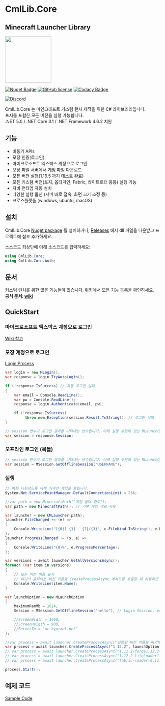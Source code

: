 # CmlLib.Core

## Minecraft Launcher Library

<img src='https://raw.githubusercontent.com/CmlLib/CmlLib.Core/master/logo.png' width=150>

[![Nuget Badge](https://img.shields.io/nuget/v/CmlLib.Core)](https://www.nuget.org/packages/CmlLib.Core)
[![GitHub license](https://img.shields.io/github/license/Naereen/StrapDown.js.svg)](https://github.com/CmlLib/CmlLib.Core/blob/master/LICENSE)
[![Codacy Badge](https://app.codacy.com/project/badge/Grade/3f55a130ec3f4bccb55e7def97cfa2ce)](https://www.codacy.com/gh/CmlLib/CmlLib.Core/dashboard?utm_source=github.com&utm_medium=referral&utm_content=CmlLib/CmlLib.Core&utm_campaign=Badge_Grade)

[![Discord](https://img.shields.io/discord/795952027443527690?label=discord&logo=discord&style=for-the-badge)](https://discord.gg/cDW2pvwHSc)

CmlLib.Core 는 마인크래프트 커스텀 런처 제작을 위한 C# 라이브러리입니다.  
포지를 포함한 모든 버전을 실행 가능합니다.  
.NET 5.0 / .NET Core 3.1 / .NET Framework 4.6.2 지원  

## 기능

- 비동기 APIs
- 모장 인증(로그인)
- 마이크로소프트 엑스박스 계정으로 로그인
- 모장 파일 서버에서 게임 파일 다운로드
- 모든 버전 실행(1.16.5 까지 테스트 완료)
- 모든 커스텀 버전(포지, 옵티파인, Fabric, 라이트로더 등등) 실행 가능
- 자바 런타임 자동 설치
- 다양한 실행 옵션 (서버 바로 접속, 화면 크기 조정 등)
- 크로스플랫폼 (windows, ubuntu, macOS)

## 설치

CmlLib.Core [Nuget package](https://www.nuget.org/packages/CmlLib.Core) 를 설치하거나, [Releases](https://github.com/AlphaBs/CmlLib.Core/releases) 에서 dll 파일을 다운받고 프로젝트에 참조 추가하세요.

소스코드 최상단에 아래 소스코드를 입력하세요:

```csharp
using CmlLib.Core;
using CmlLib.Core.Auth;
```

## 문서

커스텀 런처를 위한 많은 기능들이 있습니다. 위키에서 모든 기능 목록을 확인하세요.  
**공식 문서: [wiki](https://github.com/CmlLib/CmlLib.Core/wiki)**

## QuickStart

### 마이크로소프트 엑스박스 계정으로 로그인

[Wiki 참고](https://github.com/CmlLib/CmlLib.Core/wiki/Microsoft-Xbox-Live-Login)

### 모장 계정으로 로그인

[Login Process](https://github.com/AlphaBs/CmlLib.Core/wiki/Login-and-Sessions)

```csharp
var login = new MLogin();
var response = login.TryAutoLogin();

if (!response.IsSuccess) // 자동 로그인 실패
{
    var email = Console.ReadLine();
    var pw = Console.ReadLine();
    response = login.Authenticate(email, pw);

    if (!response.IsSuccess)
         throw new Exception(session.Result.ToString()) // 로그인 실패
}

// session 변수가 로그인 결과를 나타내는 변수입니다. 아래 실행 부분에 있는 MLaunchOption에 같이 넣어서 게임을 실행하면 됩니다.
var session = response.Session;
```

### 오프라인 로그인 (복돌)

```csharp
// session 변수가 로그인 결과를 나타내는 변수입니다. 아래 실행 부분에 있는 MLaunchOption에 같이 넣어서 게임을 실행하면 됩니다.
var session = MSession.GetOfflineSession("USERNAME");
```

### 실행

```csharp
// 빠른 다운로드를 위해 커넥션 제한을 늘립니다.
System.Net.ServicePointManager.DefaultConnectionLimit = 256;

//var path = new MinecraftPath("게임 폴더 경로");
var path = new MinecraftPath(); // 기본 게임 경로 사용

var launcher = new CMLauncher(path);
launcher.FileChanged += (e) =>
{
    Console.WriteLine("[{0}] {1} - {2}/{3}", e.FileKind.ToString(), e.FileName, e.ProgressedFileCount, e.TotalFileCount);
};
launcher.ProgressChanged += (s, e) =>
{
    Console.WriteLine("{0}%", e.ProgressPercentage);
};

var versions = await launcher.GetAllVersionsAsync();
foreach (var item in versions)
{
    // 모든 버전 이름 표시
    // 여기서 출력되는 버전 이름을 CreateProcessAsync 메서드를 호출할 때 사용하면 됩니다.
    Console.WriteLine(item.Name);
}

var launchOption = new MLaunchOption
{
    MaximumRamMb = 1024,
    Session = MSession.GetOfflineSession("hello"), // Login Session. ex) Session = MSession.GetOfflineSession("hello")

    //ScreenWidth = 1600,
    //ScreenHeigth = 900,
    //ServerIp = "mc.hypixel.net"
};

//var process = await launcher.CreateProcessAsync("실행할 버전 이름을 여기에 입력하세요", launchOption);
var process = await launcher.CreateProcessAsync("1.15.2", launchOption); // 바닐라
// var process = await launcher.CreateProcessAsync("1.12.2-forge1.12.2-14.23.5.2838", launchOption); // 포지
// var process = await launcher.CreateProcessAsync("1.12.2-LiteLoader1.12.2"); // 라이트로더
// var process = await launcher.CreateProcessAsync("fabric-loader-0.11.3-1.16.5") // fabric-loader

process.Start();
```

## 예제 코드

[Sample Code](https://github.com/AlphaBs/CmlLib.Core/wiki/Sample-Code)
